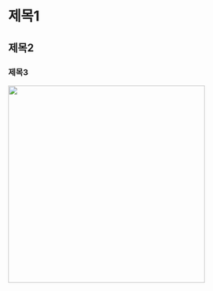 # 제목1

## 제목2

### 제목3

<img src='https://www.artinsight.co.kr/data/tmp/1908/1501cf89202c25ce439949ffd767c3dd_IUDfUfz6jJVJ.jpg' width='400'>